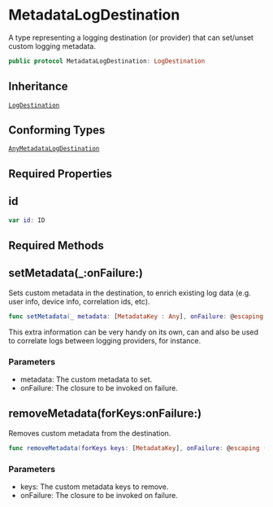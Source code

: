 # MetadataLogDestination

A type representing a logging destination (or provider) that can set/unset custom logging metadata.

``` swift
public protocol MetadataLogDestination: LogDestination
```

## Inheritance

[`LogDestination`](LogDestination)

## Conforming Types

[`AnyMetadataLogDestination`](AnyMetadataLogDestination)

## Required Properties

## id

``` swift
var id: ID
```

## Required Methods

## setMetadata(\_:onFailure:)

Sets custom metadata in the destination, to enrich existing log data (e.g. user info, device info, correlation
ids, etc).

``` swift
func setMetadata(_ metadata: [MetadataKey : Any], onFailure: @escaping (Error) -> Void)
```

This extra information can be very handy on its own, can and also be used to correlate logs between logging
providers, for instance.

### Parameters

  - metadata: The custom metadata to set.
  - onFailure: The closure to be invoked on failure.

## removeMetadata(forKeys:onFailure:)

Removes custom metadata from the destination.

``` swift
func removeMetadata(forKeys keys: [MetadataKey], onFailure: @escaping (Error) -> Void)
```

### Parameters

  - keys: The custom metadata keys to remove.
  - onFailure: The closure to be invoked on failure.

